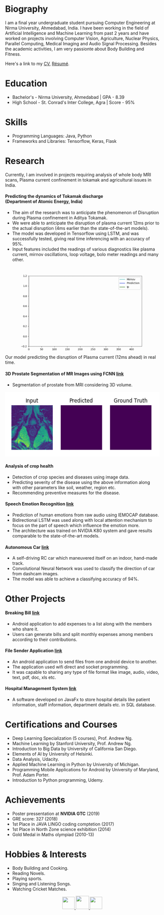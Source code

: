 # Biography
I am a final year undergraduate student pursuing Computer Engineering at Nirma University, Ahmedabad, India. I have been
working in the field of Artificial Intelligence and Machine Learning from past 2 years and have worked on projects involving Computer Vision, Agriculture, Nuclear Physics, Parallel Computing, Medical Imaging and Audio Signal Processing. Besides the academic activities, I am very passionte about Body Building and Fitness.

Here's a link to my [CV](https://drive.google.com/open?id=1XXm6ugdb0QYqlxKGHwWBKWNCS6N_Vi0C), [Résumé](https://drive.google.com/open?id=1L2R_daWDbwMMp8iShKnnwj2_egxn4eah).

# Education
- Bachelor's - Nirma University, Ahmedabad \| GPA - 8.39
- High School - St. Conrad's Inter College, Agra \| Score - 95%

# Skills
- Programming Languages: Java, Python
- Frameworks and Libraries: Tensorflow, Keras, Flask

# Research
Currently, I am involved in projects requiring analysis of whole body MRI scans, Plasma current confinement in tokamak and agricultural issues in India.

#### Predicting the dynamics of Tokamak discharge <br> (Department of Atomic Energy, India)  
- The aim of the research was to anticipate the phenomenon of Disruption during Plasma confinement in Aditya Tokamak.
- We were able to anticipate the disruption of plasma current 12ms prior to the actual disruption (4ms earlier than the state-of-the-art models).
- The model was developed in Tensorflow using LSTM, and was successfully tested, giving real time inferencing with an accuracy of 95%.
- Input features included the readings of various diagnostics like plasma current, mirnov oscillations, loop voltage, bolo meter readings and many other.

<img src="img/plasma_disruption.gif" alt="plasma disruption result" class="inline"/><br>
Our model predicting the disruption of Plasma current (12ms ahead) in real time.

#### 3D Prostate Segmentation of MR Images using FCNN [link](https://github.com/amanbasu/3d-prostate-segmentation)
- Segmentation of prostate from MRI considering 3D volume.

<img src="img/gif_res.gif" alt="segmentation result" class="inline" width="537px" height="211px"/><br>

#### Analysis of crop health
- Detection of crop species and diseases using image data.
- Predicting severity of the disease using the above information along with other parameters like soil, weather, region etc.
- Recommending preventive measures for the disease.

#### Speech Emotion Recognition [link](https://github.com/amanbasu/speech-emotion-recognition)
- Prediction of human emotions from raw audio using IEMOCAP database.
- Bidirectional LSTM was used along with local attention mechanism to focus on the part of speech which influence the emotion more.
- The architecture was trained on NVIDIA K80 system and gave results comparable to the state-of-the-art models.

#### Autonomous Car [link](https://github.com/amanbasu/Autonomous-Car-Prototype)
- A self-driving RC car which maneuvered itself on an indoor, hand-made track.
- Convolutional Neural Network was used to classify the direction of car from dashcam images.
- The model was able to achieve a classifying accuracy of 94%.

# Other Projects

#### Breaking Bill [link](https://github.com/amanbasu/Breaking-Bill)
- Android application to add expenses to a list along with the members who share it.
- Users can generate bills and split monthly expenses among members according to their contributions.

#### File Sender Application [link](https://github.com/amanbasu/Wifi-P2p)
- An android application to send files from one android device to another.
- The application used wifi direct and socket programming.
- It was capable to sharing any type of file format like image, audio, video, text, pdf, doc, xls etc.

#### Hospital Management System [link](https://github.com/amanbasu/hospital-management-system)
- A software developed on JavaFx to store hospital details like patient information, staff information, department details etc. in SQL database.

# Certifications and Courses
- Deep Learning Specialization (5 courses), Prof. Andrew Ng.
- Machine Learning by Stanford University, Prof. Andrew Ng.
- Introduction to Big Data by University of California San Diego.
- Elements of AI by University of Helsinki.
- Data Analysis, Udacity.
- Applied Machine Learning in Python by University of Michigan.
- Programming Mobile Applications for Android by University of Maryland, Prof. Adam Porter.
- Introduction to Python programming, Udemy.

# Achievements
- Poster pressentation at **NVIDIA GTC** (2019)
- GRE score: 327 (2018)
- 1st Place in JAVA LINGO coding comptetion (2017)
- 1st Place in North Zone science exhibition (2014)
- Gold Medal in Maths olympiad (2010-13)

# Hobbies & Interests
- Body Building and Cooking.
- Reading Novels.
- Playing sports.
- Singing and Listening Songs.
- Watching Cricket Matches.

<p align="center">
  <a href="https://twitter.com/aman_ag11">
    <img src="https://image.freepik.com/free-icon/twitter-logo_318-40209.jpg" width="40px" height="40px">
  </a>
  <a href="https://www.linkedin.com/in/aman-agarwal-743548137/">
    <img src="https://cdn3.iconfinder.com/data/icons/free-social-icons/67/linkedin_circle_black-512.png" width="43px" height="43px">
  </a>
  <a href="https://github.com/amanbasu">
    <img src="https://ultimatepail.com/wp-content/uploads/2015/06/GitHub-Logo.png" width="40px" height="40px">
  </a>
</p>
